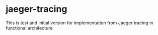 # jaeger-tracing


This is test and initial version for implementation from Jaeger tracing in functional architecture
